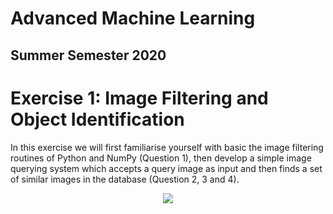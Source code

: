 
 
# Advanced Machine Learning
## Summer Semester 2020

# Exercise 1: Image Filtering and Object Identification

In this exercise we will first familiarise yourself with basic the image filtering routines of Python and NumPy
(Question 1), then develop a simple image querying system which accepts a query image as input and then
finds a set of similar images in the database (Question 2, 3 and 4).

<p align="center">
<img src="https://it.mathworks.com/help/examples/images/win64/SmoothImageWithGaussianFiltersExample_01.png">
</p>
